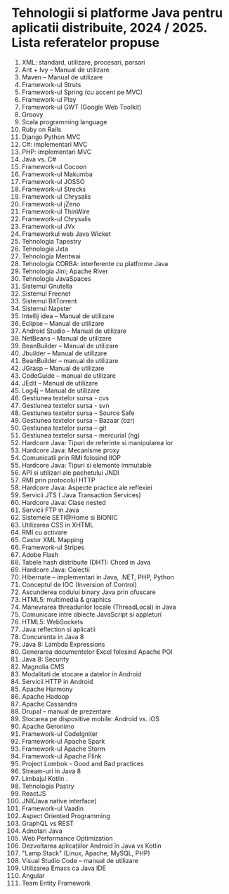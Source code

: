 # Tehnologii si platforme Java pentru aplicatii distribuite, 2024 / 2025. Lista referatelor propuse


1.  XML: standard, utilizare, procesari, parsari
2. Ant + Ivy – Manual de utilizare
3. Maven – Manual de utilizare
4. Framework-ul Struts 
5. Framework-ul Spring (cu accent pe MVC)
6. Framework-ul Play
7. Framework-ul GWT (Google Web Toolkit)
8. Groovy
9. Scala programming language
10. Ruby on Rails
11. Django Python MVC
12. C#: implementari MVC
13. PHP: implementari MVC
14. Java vs. C#
15. Framework-ul Cocoon
16. Framework-ul Makumba
17. Framework-ul JOSSO
18. Framework-ul Strecks
19. Framework-ul Chrysalis
20. Framework-ul jZeno
21. Framework-ul ThinWire
22. Framework-ul Chrysalis
23. Framework-ul JVx
24. Frameworkul web Java Wicket
25. Tehnologia Tapestry
26. Tehnologia Jxta
27. Tehnologia Mentwai
28. Tehnologia CORBA: interferente cu platforme Java
29. Tehnologia Jini; Apache River
30. Tehnologia JavaSpaces
31. Sistemul Gnutella
32. Sistemul Freenet
33. Sistemul BitTorrent
34. Sistemul Napster
35. Intellij idea – Manual de utilizare
36. Eclipse – Manual de utilizare
37. Android Studio – Manual de utilizare
38. NetBeans – Manual de utilizare
39. BeanBuilder – Manual de utilizare
40. Jbuilder – Manual de utilizare
41. BeanBuilder – manual de utilizare
42. JGrasp – Manual de utilizare
43. CodeGuide – manual de utilizare
44. JEdit – Manual de utilizare
45. Log4j – Manual de utilizare
46. Gestiunea textelor sursa - cvs
47. Gestiunea textelor sursa - svn
48. Gestiunea textelor sursa – Source Safe
49. Gestiunea textelor sursa – Bazaar (bzr)
50. Gestiunea textelor sursa – git
51. Gestiunea textelor sursa – mercurial (hg)
52. Hardcore Java: Tipuri de referinte si manipularea lor
53. Hardcore Java: Mecanisme proxy
54. Comunicatii prin RMI folosind IIOP
55. Hardcore Java: Tipuri si elemente immutable
56. API si utilizari ale pachetului JNDI
57. RMI prin protocolul HTTP
58. Hardcore Java: Aspecte practice ale reflexiei
59. Servicii JTS ( Java Transaction Services)
60. Hardcore Java: Clase nested
61. Servicii FTP in Java
62. Sistemele SETI@Home si BIONIC
63. Utilizarea CSS in XHTML
64. RMI cu activare
65. Castor XML Mapping
66. Framework-ul Stripes
67. Adobe Flash
68. Tabele hash distribuite (DHT): Chord in Java
69. Hardcore Java: Colectii
70. Hibernate – implementari in Java, .NET, PHP, Python
71. Conceptul de IOC (Inversion of Control)
72. Ascunderea codului binary Java prin ofuscare
73. HTML5: multimedia & graphics
74. Manevrarea threadurilor locale (ThreadLocal) in Java
75. Comunicare intre obiecte JavaScript si appleturi
76. HTML5: WebSockets
77. Java reflection si aplicatii
78. Concurenta in Java 8
79. Java 8: Lambda Expressions
80. Generarea documentelor Excel folosind Apache POI
81. Java 8: Security
82. Magnolia CMS
83. Modalitati de stocare a datelor in Android
84. Servicii HTTP in Android
85. Apache Harmony
86. Apache Hadoop
87. Apache Cassandra
88. Drupal – manual de prezentare
89. Stocarea pe dispositive mobile: Android vs. iOS
90. Apache Geronimo
91. Framework-ul CodeIgniter
92. Framework-ul Apache Spark
93. Framework-ul Apache Storm
94. Framework-ul Apache Flink
95. Project Lombok - Good and Bad practices
96. Stream-uri in Java 8
97. Limbajul Kotlin . 
98. Tehnologia Pastry
99. ReactJS
100. JNI(Java native interface)
101. Framework-ul Vaadin
102. Aspect Oriented Programming
103. GraphQL vs REST
104. Adnotari Java
105. Web Performance Optimization
106. Dezvoltarea aplicațiilor Android în Java vs Kotlin
107. "Lamp Stack" (Linux, Apache, MySQL, PHP)
108. Visual Studio Code – manual de utilizare
109. Utilizarea Emacs ca Java IDE
110. Angular
111. Team Entity Framework


